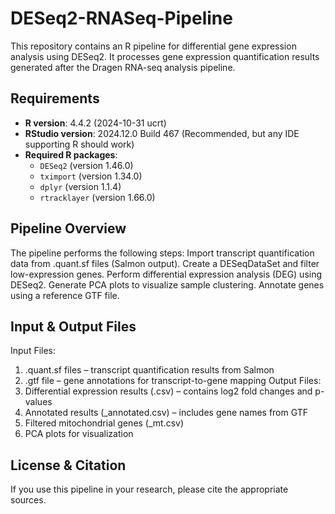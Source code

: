 # DESeq2-RNASeq-Pipeline
This repository contains an R pipeline for differential gene expression analysis using DESeq2. It processes gene expression quantification results generated after the Dragen RNA-seq analysis pipeline.

## Requirements

- **R version**: 4.4.2 (2024-10-31 ucrt)
- **RStudio version**: 2024.12.0 Build 467 (Recommended, but any IDE supporting R should work)
- **Required R packages**:
  - `DESeq2` (version 1.46.0)
  - `tximport` (version 1.34.0)
  - `dplyr` (version 1.1.4)
  - `rtracklayer` (version 1.66.0)

## Pipeline Overview
The pipeline performs the following steps:
  Import transcript quantification data from .quant.sf files (Salmon output).
  Create a DESeqDataSet and filter low-expression genes.
  Perform differential expression analysis (DEG) using DESeq2.
  Generate PCA plots to visualize sample clustering.
  Annotate genes using a reference GTF file.

## Input & Output Files
Input Files:
1) .quant.sf files – transcript quantification results from Salmon
2) .gtf file – gene annotations for transcript-to-gene mapping
Output Files:
1) Differential expression results (.csv) – contains log2 fold changes and p-values
2) Annotated results (_annotated.csv) – includes gene names from GTF
3) Filtered mitochondrial genes (_mt.csv)
4) PCA plots for visualization

## License & Citation
If you use this pipeline in your research, please cite the appropriate sources.
